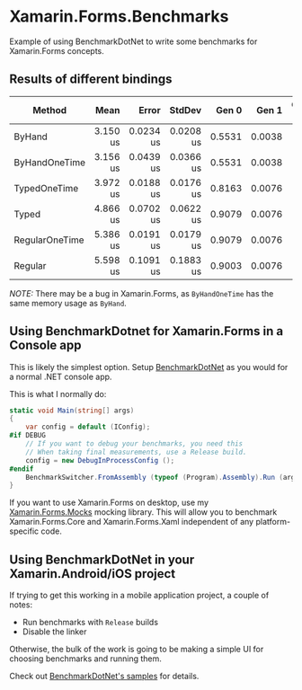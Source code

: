 # Xamarin.Forms.Benchmarks

Example of using BenchmarkDotNet to write some benchmarks for Xamarin.Forms concepts.

## Results of different bindings

|         Method |     Mean |     Error |    StdDev |  Gen 0 |  Gen 1 | Gen 2 | Allocated |
|--------------- |---------:|----------:|----------:|-------:|-------:|------:|----------:|
|         ByHand | 3.150 us | 0.0234 us | 0.0208 us | 0.5531 | 0.0038 |     - |   3.42 KB |
|  ByHandOneTime | 3.156 us | 0.0439 us | 0.0366 us | 0.5531 | 0.0038 |     - |   3.42 KB |
|   TypedOneTime | 3.972 us | 0.0188 us | 0.0176 us | 0.8163 | 0.0076 |     - |   5.05 KB |
|          Typed | 4.866 us | 0.0702 us | 0.0622 us | 0.9079 | 0.0076 |     - |   5.61 KB |
| RegularOneTime | 5.386 us | 0.0191 us | 0.0179 us | 0.9079 | 0.0076 |     - |   5.61 KB |
|        Regular | 5.598 us | 0.1091 us | 0.1883 us | 0.9003 | 0.0076 |     - |   5.58 KB |

_NOTE:_ There may be a bug in Xamarin.Forms, as `ByHandOneTime` has the same
memory usage as `ByHand`.

## Using BenchmarkDotnet for Xamarin.Forms in a Console app

This is likely the simplest option. Setup [BenchmarkDotNet][getting-started] as you would for a normal .NET console app.

This is what I normally do:

```csharp
static void Main(string[] args)
{
    var config = default (IConfig);
#if DEBUG
    // If you want to debug your benchmarks, you need this
    // When taking final measurements, use a Release build.
    config = new DebugInProcessConfig ();
#endif
    BenchmarkSwitcher.FromAssembly (typeof (Program).Assembly).Run (args, config);
}
```

If you want to use Xamarin.Forms on desktop, use my [Xamarin.Forms.Mocks][mocks] mocking library.
This will allow you to benchmark Xamarin.Forms.Core and Xamarin.Forms.Xaml independent of any platform-specific code.

[getting-started]: https://benchmarkdotnet.org/articles/guides/getting-started.html
[mocks]: https://github.com/jonathanpeppers/Xamarin.Forms.Mocks

## Using BenchmarkDotNet in your Xamarin.Android/iOS project

If trying to get this working in a mobile application project, a couple of notes:

* Run benchmarks with `Release` builds
* Disable the linker

Otherwise, the bulk of the work is going to be making a simple UI for choosing benchmarks and running them.

Check out [BenchmarkDotNet's samples][bdn] for details.

[bdn]: https://github.com/dotnet/BenchmarkDotNet/tree/master/samples
